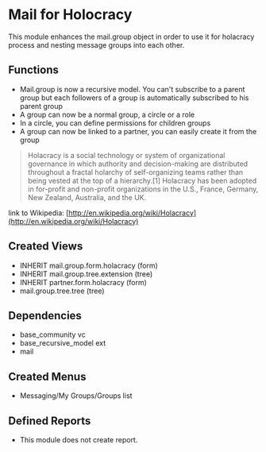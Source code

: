 # Mail for Holocracy #

This module enhances the mail.group object in order to use it for holacracy process and nesting message groups into each other.

## Functions ##
- Mail.group is now a recursive model. You can't subscribe to a parent group but each followers of a group is automatically subscribed to his parent group
- A group can now be a normal group, a circle or a role
- In a circle, you can define permissions for children groups
- A group can now be linked to a partner, you can easily create it from the group


> Holacracy is a social technology or system of organizational governance in which authority and decision-making are distributed throughout a fractal holarchy of self-organizing teams rather than being vested at the top of a hierarchy.[1] Holacracy has been adopted in for-profit and non-profit organizations in the U.S., France, Germany, New Zealand, Australia, and the UK.

link to  Wikipedia: [http://en.wikipedia.org/wiki/Holacracy](http://en.wikipedia.org/wiki/Holacracy)

## Created Views ##
- INHERIT mail.group.form.holacracy (form)
- INHERIT mail.group.tree.extension (tree)
- INHERIT partner.form.holacracy (form)
- mail.group.tree.tree (tree)

## Dependencies ##
- base_community		vc
- base_recursive_model	ext
- mail
	
## Created Menus ##
- Messaging/My Groups/Groups list

## Defined Reports ##
- This module does not create report.